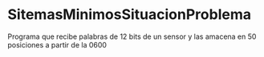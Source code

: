 # SitemasMinimosSituacionProblema
Programa que recibe palabras de 12 bits de un sensor y las amacena en 50 posiciones a partir de la 0600
